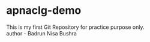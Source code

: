 # apnaclg-demo

This is my first Git Repository for practice purpose only. <br>
author - Badrun Nisa Bushra
